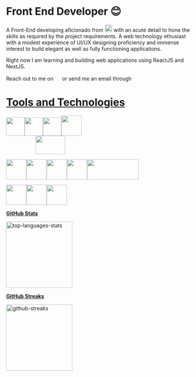 # Front End Developer 😊

A Front-End developing aficionado from <img src="https://i.ibb.co/zGhdkV0/icons8-nepal-96.png" width=20> with an acute detail to hone the skills as required by the project requirements. A web technology ethusiast with a modest experience of UI/UX designing proficiency and immense interest to build elegant as well as fully functioning applications.

Right now I am learning and building web applications using ReactJS and NextJS.

Reach out to me on <a href="https://www.linkedin.com/in/zeetaen1878/"><img src="https://pics.freeicons.io/uploads/icons/png/16090541531530099327-512.png" width=16></a> or send me an email through <a href="mailto:zeetaen.gurung@gmail.com"><img src="https://pics.freeicons.io/uploads/icons/png/11377518691557997002-512.png" width=16>

# Tools and Technologies
<img src="https://cdn.icon-icons.com/icons2/2107/PNG/512/file_type_html_icon_130541.png" height=50 width=50><img src="https://cdn.icon-icons.com/icons2/2107/PNG/512/file_type_css_icon_130661.png" height=50 width=50><img src="https://cdn.icon-icons.com/icons2/2108/PNG/512/javascript_icon_130900.png" height=50 width=50><img src="https://cdn.icon-icons.com/icons2/2415/PNG/512/react_original_wordmark_logo_icon_146375.png" height=55 width=55 style="margin-right: 10rem"><img src="https://i.ibb.co/Q8wPHLJ/nextjs.png" height=50 width=80 style="margin-left: 5rem">

<!-- <img src="https://i.ibb.co/h8yrdDK/materialui.png" height=55 width=55> -->

<img src="https://cdn.icon-icons.com/icons2/2415/PNG/512/bootstrap_plain_wordmark_logo_icon_146620.png" height=55 width=55><img src="https://cdn.icon-icons.com/icons2/2107/PNG/512/file_type_tailwind_icon_130128.png" height=55 width=55><img src="https://i.ibb.co/4YY2pSG/styled-components.png" height=55 width=55><img src="https://cdn.icon-icons.com/icons2/2415/PNG/512/sass_original_logo_icon_146350.png" height=55 width=55><img src="https://i.ibb.co/NNmhw3Q/chakraui.webp" height=55 width=140>

<img src="https://i.ibb.co/w6SDwxZ/framer-motion.png" height=55 width=55><img src="https://cdn.icon-icons.com/icons2/2699/PNG/512/figma_logo_icon_170157.png" height=55 width=55><img src="https://cdn.icon-icons.com/icons2/2107/PNG/512/file_type_git_icon_130581.png" height=55 width=55>

<b>GitHub Stats</b>

<img height="180em" src="https://github-readme-stats.vercel.app/api/top-langs/?username=zeetaen1989&layout=compact&theme=algolia&hide_border=true" alt="top-languages-stats"/>

<b>GitHub Streaks</b>

<img height="180em" src="https://github-readme-streak-stats.herokuapp.com?user=zeetaen1989&hide_border=true&theme=holi-theme&date_format=M%20j%5B%2C%20Y%5D" alt="github-streaks" />
